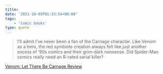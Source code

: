```yaml
---
title:
date: '2021-10-03T01:33:54+00:00'
tags:
    - 'Comic books'
type: quote
---
```


> I’ll admit I’ve never been a fan of the Carnage character. Like Venom as a hero, the red symbiote creation always felt like just another excess of ‘90s comics and their grim-dark nonsense. Did Spider-Man comics really need an R-rated serial killer?

[Venom: Let There Be Carnage Review](https://www.denofgeek.com/movies/venom-let-there-be-carnage-review/)
